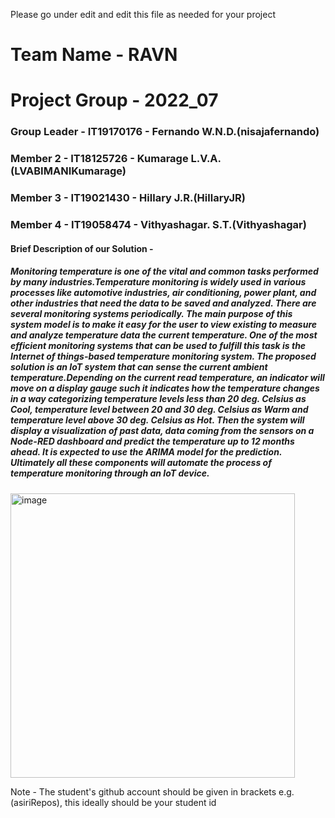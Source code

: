 Please go under edit and edit this file as needed for your project

# Team Name - RAVN
# Project Group - 2022_07
### Group Leader - IT19170176 - Fernando W.N.D.(nisajafernando)
### Member 2 - IT18125726 - Kumarage L.V.A.(LVABIMANIKumarage)
### Member 3 - IT19021430 - Hillary J.R.(HillaryJR)
### Member 4 - IT19058474 - Vithyashagar. S.T.(Vithyashagar)

#### Brief Description of our Solution - 
##### Monitoring temperature is one of the vital and common tasks performed by many industries.Temperature monitoring is widely used in various processes like automotive industries, air conditioning, power plant, and other industries that need the data to be saved and analyzed. There are several monitoring systems periodically. The main purpose of this system model is to make it easy for the user to view  existing to measure and analyze temperature data the current temperature. One of the most efficient monitoring systems that can be used to fulfill this task is the Internet of things-based temperature monitoring system. The proposed solution is an IoT system that can sense the current ambient temperature.Depending on the current read temperature, an indicator will move on a display gauge such it indicates how the temperature changes in a way categorizing temperature levels less than 20 deg. Celsius as Cool, temperature level between 20 and 30 deg. Celsius as Warm and temperature level above 30 deg. Celsius as Hot. Then the system will display a visualization of past data, data coming from the sensors on a Node-RED dashboard and predict the temperature up to 12 months ahead. It is expected to use the ARIMA model for the prediction. Ultimately all these components will automate the process of temperature monitoring through an IoT device.


<img width="455" alt="image" src="https://user-images.githubusercontent.com/56069891/160745322-e096dd0c-5c51-40e8-aaef-569bf41353a9.png">



Note - The student's github account should be given in brackets e.g. (asiriRepos), this ideally should be your student id 

